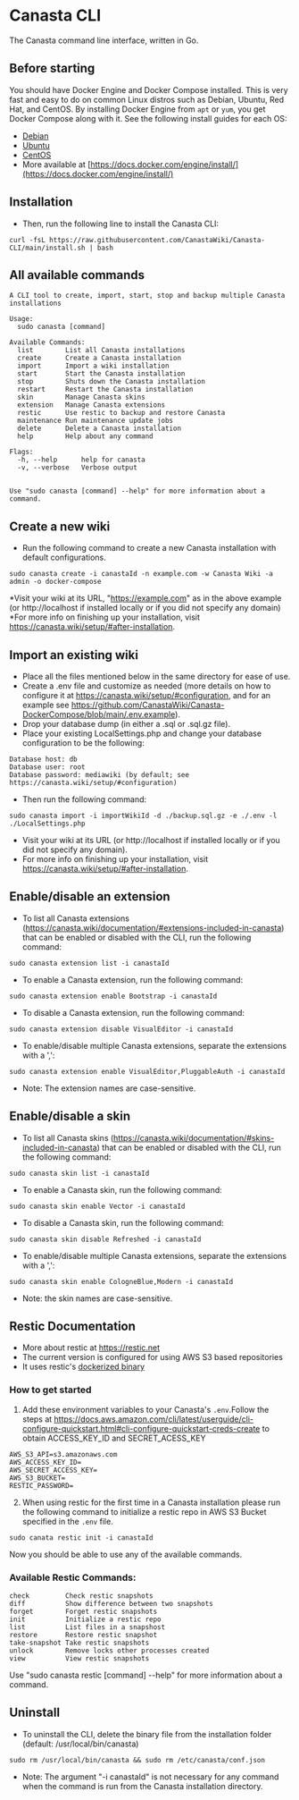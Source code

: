 # Canasta CLI
The Canasta command line interface, written in Go.

## Before starting
You should have Docker Engine and Docker Compose installed. This is very fast and easy to do on common Linux distros such as Debian, Ubuntu, Red Hat, and CentOS. By installing Docker Engine from `apt` or `yum`, you get Docker Compose along with it. See the following install guides for each OS:

* [Debian](https://docs.docker.com/engine/install/debian/)
* [Ubuntu](https://docs.docker.com/engine/install/ubuntu/)
* [CentOS](https://docs.docker.com/engine/install/centos/)
* More available at [https://docs.docker.com/engine/install/](https://docs.docker.com/engine/install/)

## Installation
* Then, run the following line to install the Canasta CLI:

```
curl -fsL https://raw.githubusercontent.com/CanastaWiki/Canasta-CLI/main/install.sh | bash
``` 

## All available commands

```
A CLI tool to create, import, start, stop and backup multiple Canasta installations

Usage:
  sudo canasta [command]

Available Commands:
  list        List all Canasta installations
  create      Create a Canasta installation
  import      Import a wiki installation
  start       Start the Canasta installation
  stop        Shuts down the Canasta installation
  restart     Restart the Canasta installation
  skin        Manage Canasta skins
  extension   Manage Canasta extensions
  restic      Use restic to backup and restore Canasta
  maintenance Run maintenance update jobs
  delete      Delete a Canasta installation
  help        Help about any command

Flags:
  -h, --help      help for canasta
  -v, --verbose   Verbose output


Use "sudo canasta [command] --help" for more information about a command.
```
## Create a new wiki
* Run the following command to create a new Canasta installation with default configurations.
```
sudo canasta create -i canastaId -n example.com -w Canasta Wiki -a admin -o docker-compose
```
*Visit your wiki at its URL, "https://example.com" as in the above example (or http://localhost if installed locally or if you did not specify any domain)
*For more info on finishing up your installation, visit https://canasta.wiki/setup/#after-installation.

## Import an existing wiki
* Place all the files mentioned below in the same directory for ease of use.
* Create a .env file and customize as needed (more details on how to configure it at https://canasta.wiki/setup/#configuration, and for an example see https://github.com/CanastaWiki/Canasta-DockerCompose/blob/main/.env.example).
* Drop your database dump (in either a .sql or .sql.gz file).
* Place your existing LocalSettings.php and change your database configuration to be the following:
```
Database host: db
Database user: root
Database password: mediawiki (by default; see https://canasta.wiki/setup/#configuration)
```
* Then run the following command:
```
sudo canasta import -i importWikiId -d ./backup.sql.gz -e ./.env -l ./LocalSettings.php  
```
* Visit your wiki at its URL (or http://localhost if installed locally or if you did not specify any domain).
* For more info on finishing up your installation, visit https://canasta.wiki/setup/#after-installation.

## Enable/disable an extension
* To list all Canasta extensions (https://canasta.wiki/documentation/#extensions-included-in-canasta) that can be enabled or disabled with the CLI, run the following command:
```
sudo canasta extension list -i canastaId
```
* To enable a Canasta extension, run the following command:
```
sudo canasta extension enable Bootstrap -i canastaId
```
* To disable a Canasta extension, run the following command:
```
sudo canasta extension disable VisualEditor -i canastaId
```
* To enable/disable multiple Canasta extensions, separate the extensions with a ',':
```
sudo canasta extension enable VisualEditor,PluggableAuth -i canastaId
```
* Note: The extension names are case-sensitive.


## Enable/disable a skin
* To list all Canasta skins (https://canasta.wiki/documentation/#skins-included-in-canasta) that can be enabled or disabled with the CLI, run the following command:
```
sudo canasta skin list -i canastaId
```
* To enable a Canasta skin, run the following command:
```
sudo canasta skin enable Vector -i canastaId
```
* To disable a Canasta skin, run the following command:
```
sudo canasta skin disable Refreshed -i canastaId
```
* To enable/disable multiple Canasta extensions, separate the extensions with a ',':
```
sudo canasta skin enable CologneBlue,Modern -i canastaId
```
* Note: the skin names are case-sensitive.

## Restic Documentation
* More about restic at https://restic.net
* The current version is configured for using AWS S3 based repositories
* It uses restic's [dockerized binary](https://hub.docker.com/r/restic/restic)

### How to get started
1. Add these environment variables to your Canasta's `.env`.Follow the steps at https://docs.aws.amazon.com/cli/latest/userguide/cli-configure-quickstart.html#cli-configure-quickstart-creds-create to obtain ACCESS_KEY_ID and SECRET_ACESS_KEY
```
AWS_S3_API=s3.amazonaws.com
AWS_ACCESS_KEY_ID=
AWS_SECRET_ACCESS_KEY=
AWS_S3_BUCKET=
RESTIC_PASSWORD=
```
2. When using restic for the first time in a Canasta installation please run the following command to initialize a restic repo in AWS S3 Bucket specified in the `.env` file.
```
sudo canata restic init -i canastaId
```
Now you should be able to use any of the available commands.

### Available Restic Commands:
  ```
  check         Check restic snapshots
  diff          Show difference between two snapshots
  forget        Forget restic snapshots
  init          Initialize a restic repo
  list          List files in a snapshost
  restore       Restore restic snapshot
  take-snapshot Take restic snapshots
  unlock        Remove locks other processes created
  view          View restic snapshots
  ```
Use "sudo canasta restic [command] --help" for more information about a command.

## Uninstall
* To uninstall the CLI, delete the binary file from the installation folder (default: /usr/local/bin/canasta)
```
sudo rm /usr/local/bin/canasta && sudo rm /etc/canasta/conf.json
```
* Note: The argument "-i canastaId" is not necessary for any command when the command is run from the Canasta installation directory.
